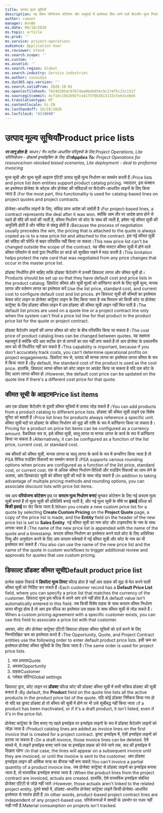 ```yaml
---
title: उत्पाद मूल्य सूचियाँ
description: यह विषय परियोजना कोटेशन और अनुबंधों में इस्तेमाल किए जाने वाले कैटलॉग मूल्य निर्धारण में मूल्य सूचियों के बारे में जानकारी देता है.
author: rumant
manager: AnnBe
ms.date: 09/18/2020
ms.topic: article
ms.prod: ''
ms.service: project-operations
audience: Application User
ms.reviewer: kfend
ms.search.scope: ''
ms.custom: ''
ms.assetid: ''
ms.search.region: Global
ms.search.industry: Service industries
ms.author: suvaidya
ms.dyn365.ops.version: ''
ms.search.validFrom: 2020-10-01
ms.openlocfilehash: 702402854c0787dae0bde854c9c274f5c23c131f
ms.sourcegitcommit: 4cf1dc1561b92fca4175f0b3813133c5e63ce8e6
ms.translationtype: HT
ms.contentlocale: hi-IN
ms.lasthandoff: 10/28/2020
ms.locfileid: "4119600"
---
```

# <a name="product-price-lists"></a><span data-ttu-id="f9e53-103">उत्पाद मूल्य सूचियाँ</span><span class="sxs-lookup"><span data-stu-id="f9e53-103">Product price lists</span></span>

<span data-ttu-id="f9e53-104">_**पर लागू होता है:** साधन / गैर-स्टॉक आधारित परिदृश्यों के लिए Project Operations, Lite परिनियोजन - प्रोफार्मा इनवॉइसिंग के लिए डील_</span><span class="sxs-lookup"><span data-stu-id="f9e53-104">_**Applies To:** Project Operations for resource/non-stocked based scenarios, Lite deployment - deal to proforma invoicing_</span></span>

<span data-ttu-id="f9e53-105">मूल्य सूची और मूल्य सूची आइटम एंटिटी उत्पाद सूची मूल्य निर्धारण का समर्थन करती हैं।</span><span class="sxs-lookup"><span data-stu-id="f9e53-105">Price lists and price list item entities support product catalog pricing.</span></span> <span data-ttu-id="f9e53-106">ज्यादातर, इस फंक्शन का इस्तेमाल प्रोजेक्ट के कोट्स और प्रोजेक्ट की संविदाओं पर कैटेलॉग-आधारित लाइनों के लिए किया जाता है।</span><span class="sxs-lookup"><span data-stu-id="f9e53-106">For the most part, this functionality is used for catalog-based lines on project quotes and project contracts.</span></span>

<span data-ttu-id="f9e53-107">प्रोजेक्ट-आधारित लाइनों के लिए, संविदा प्राप्त आदेश को दर्शाती है।</span><span class="sxs-lookup"><span data-stu-id="f9e53-107">For project-based lines, a contract represents the deal after it was won.</span></span> <span data-ttu-id="f9e53-108">क्योंकि आम तौर पर आदेश प्राप्त होने से पहले ही सौदे की वार्ता की जाती है, कीमत निर्धारण जो कोट के साथ की जाती है, हमेशा नई कीमत सूची की अनुलिपि होती है और संविदा से संबद्ध होती है।</span><span class="sxs-lookup"><span data-stu-id="f9e53-108">Because the process of negotiation usually precedes the win, the pricing that is attached to the quote is always copied as-is to a new price list and attached to the contract.</span></span> <span data-ttu-id="f9e53-109">इस नई कीमत सूची को संविदा की परिधि से बाहर परिवर्तित नहीं किया जा सकता।</span><span class="sxs-lookup"><span data-stu-id="f9e53-109">This new price list can't be changed outside the scope of the contract.</span></span> <span data-ttu-id="f9e53-110">यह सीमा मास्टर कीमत सूची में होने वाले कीमत परिवर्तन से वार्ता द्वारा निर्धारित दर कार्ड को सुरक्षित रखने में मदद करती है।</span><span class="sxs-lookup"><span data-stu-id="f9e53-110">This limitation helps protect the rate card that was negotiated from any price changes that occur in the master price list.</span></span>

<span data-ttu-id="f9e53-111">प्रॉडक्ट निर्धारित होने चाहिए ताकि प्रॉडक्ट कैटेलॉग में उनकी डिफाल्ट लागत और कीमत सूची हो।</span><span class="sxs-lookup"><span data-stu-id="f9e53-111">Products should be set up so that they have default cost and price lists in the product catalog.</span></span> <span data-ttu-id="f9e53-112">डिफ़ॉल्ट कीमत और सूची मूल्यों को कॉन्फ़िगर करने के लिए सूची मूल्य, मानक लागत और वर्तमान लागत का इस्तेमाल करें.</span><span class="sxs-lookup"><span data-stu-id="f9e53-112">Use the list price, standard cost, and current cost to configure default cost and list prices.</span></span> <span data-ttu-id="f9e53-113">इन डिफाल्ट सूची की कीमतों का इस्तेमाल केवल कोट लाइन या प्रोजेक्ट कांट्रेक्ट लाइन के लिए किया जाता है जब सिस्टम को किसी कोट या प्रोजेक्ट कांट्रेक्ट के लिए प्रॉडक्ट कीमत लाइन में उस प्रॉडक्ट की कीमत सूची लाइन नहीं मिल पाती है।</span><span class="sxs-lookup"><span data-stu-id="f9e53-113">The default list prices are used on a quote line or a project contract line only when the system can't find a price list line for that product in the product price list for the quote or project contract.</span></span>

<span data-ttu-id="f9e53-114">प्रॉडक्ट कैटेलॉग लाइनों की लागत कीमत को कोट के बीच परिवर्तित किया जा सकता है।</span><span class="sxs-lookup"><span data-stu-id="f9e53-114">The cost price of product catalog lines can be changed between quotes.</span></span> <span data-ttu-id="f9e53-115">यह सक्षमता महत्वपूर्ण है क्योंकि यदि आप सटीक ढंग से लागतों का पता नहीं लगा सकते हैं तो आप प्रोजेक्ट के प्रचालनीय लाभ को भी निर्धारित नहीं कर सकते हैं।</span><span class="sxs-lookup"><span data-stu-id="f9e53-115">This capability is important, because if you don't accurately track costs, you can't determine operational profits on project engagements.</span></span> <span data-ttu-id="f9e53-116">डिफ़ॉल्ट रूप से, उत्पाद की मानक लागत का इस्तेमाल लागत कीमत के रूप में किया जाता है।</span><span class="sxs-lookup"><span data-stu-id="f9e53-116">By default, the standard cost of the product is used as the cost price.</span></span> <span data-ttu-id="f9e53-117">हालांकि, डिफाल्ट लागत कीमत को कोट लाइन पर अपडेट किया जा सकता है यदि उस कोट के लिए अलग लागत कीमत हो।</span><span class="sxs-lookup"><span data-stu-id="f9e53-117">However, the default cost price can be updated on the quote line if there's a different cost price for that quote.</span></span>

## <a name="price-list-items"></a><span data-ttu-id="f9e53-118">कीमत सूची के आइटम</span><span class="sxs-lookup"><span data-stu-id="f9e53-118">Price list items</span></span>

<span data-ttu-id="f9e53-119">आप एक प्रॉडक्ट कैटेलॉग से दूसरी कीमत सूचियों में उत्पाद जोड़ सकते हैं।</span><span class="sxs-lookup"><span data-stu-id="f9e53-119">You can add products from a product catalog to different price lists.</span></span> <span data-ttu-id="f9e53-120">प्रॉडक्ट की कीमत सूची लाइनें एक विशेष यूनिट को बताती हैं।</span><span class="sxs-lookup"><span data-stu-id="f9e53-120">Price list lines for products always reference a specific unit.</span></span> <span data-ttu-id="f9e53-121">कीमत सूची मदों पर प्रॉडक्ट के कीमत निर्धारण को मुद्रा की राशि के रूप में कॉन्फ़िगर किया जा सकता है।</span><span class="sxs-lookup"><span data-stu-id="f9e53-121">Pricing for a product on price list items can be configured as a currency amount.</span></span> <span data-ttu-id="f9e53-122">वैकल्पिक रूप स, इसे कीमत सूची, चालू लागत या मानक लागत के कार्य के रूप में कॉन्फ़िगर किया जा सकता है।</span><span class="sxs-lookup"><span data-stu-id="f9e53-122">Alternatively, it can be configured as a function of the list price, current cost, or standard cost.</span></span>

<span data-ttu-id="f9e53-123">जब कीमतों को कीमत सूची, मानक लागत या चालू लागत के कार्य के रूप में कन्फीगर किया जाता है तो PSA विभिन्न राउंडिंग विकल्पों का समर्थन करता है।</span><span class="sxs-lookup"><span data-stu-id="f9e53-123">PSA supports various rounding options when prices are configured as a function of the list price, standard cost, or current cost.</span></span> <span data-ttu-id="f9e53-124">एक से अधिक कीमत निर्धारण विधियों और राउंडिंग विकल्पों का लाभ लेने के अलावा, आप डिस्काउंट सूची को कीमत सूची की मदों के साथ जोड़ सकते हैं।</span><span class="sxs-lookup"><span data-stu-id="f9e53-124">In addition to taking advantage of multiple pricing methods and rounding options, you can associate discount lists with price list items.</span></span> 

<span data-ttu-id="f9e53-125">जब आप **परियोजना कोटेशन** पृष्ठ पर **कस्टम मूल्य निर्धारण बनाएं** चुनकर कोटेशन के लिए नई कस्टम मूल्य सूची बनाते हैं तो मूल्य सूची की प्रतिलिपि बनाई जाती है, और नई मूल्य सूची के शीर्ष पर **इकाई** फ़ील्ड को **बिक्री इकाई** पर सेट किया जाता है.</span><span class="sxs-lookup"><span data-stu-id="f9e53-125">When you create a new custom price list for a quote by selecting **Create Custom Pricing** on the **Project Quote** page, a copy of the price list is made, and the **Entity** field on the header of the new price list is set to **Sales Entity**.</span></span> <span data-ttu-id="f9e53-126">नई कीमत सूची का नाम कोट और टाइमस्टैम्प के नाम के साथ लगाया जाता है।</span><span class="sxs-lookup"><span data-stu-id="f9e53-126">The name of the new price list is appended with the name of the quote and a timestamp.</span></span> <span data-ttu-id="f9e53-127">कस्टम कीमत निर्धारण का इस्तेमाल करने वाले कोट के लिए अतिरिक्त रिव्यू और अनुमोदन करने के लिए आप कस्टम वर्कफ्लो में नई कीमत सूची और कोट के नाम का भी इस्तेमाल कर सकते हैं।</span><span class="sxs-lookup"><span data-stu-id="f9e53-127">You also can use the name of the new price list and the name of the quote in custom workflows to trigger additional review and approvals for quotes that use custom pricing.</span></span>

 
## <a name="default-product-price-list"></a><span data-ttu-id="f9e53-128">डिफाल्ट प्रॉडक्ट कीमत सूची</span><span class="sxs-lookup"><span data-stu-id="f9e53-128">Default product price list</span></span>
<span data-ttu-id="f9e53-129">प्रत्येक ग्राहक रिकार्ड में **डिफॉल्ट मूल्य लिस्ट** फील्ड होता है जहाँ आप ग्राहक की मुद्रा से मेल करने वाली कीमत सूची को निर्दिष्ट कर सकते हैं।</span><span class="sxs-lookup"><span data-stu-id="f9e53-129">Each customer record has a **Default Price List** field, where you can specify a price list that matches the currency of the customer.</span></span> <span data-ttu-id="f9e53-130">डिफाल्ट मूल्य इस फील्ड में अपने आप दर्ज नहीं होता है.</span><span class="sxs-lookup"><span data-stu-id="f9e53-130">A default value isn't automatically entered in this field.</span></span> <span data-ttu-id="f9e53-131">जब किसी विशेष ग्राहक के साथ कस्टम कीमत निर्धारण करार मौजूद होता है तो आप इस फील्ड का इस्तेमाल उस ग्राहक के साथ कीमत सूची से जोड़ सकते हैं।</span><span class="sxs-lookup"><span data-stu-id="f9e53-131">When a custom pricing agreement with a specific customer exists, you can use this field to associate a price list with that customer.</span></span>

<span data-ttu-id="f9e53-132">अवसर, कोट और प्रोजेक्ट कांट्रेक्ट एंटिटी डिफाल्ट प्रॉडक्ट कीमत सूचियों को दर्ज करने के लिए निम्नलिखित क्रम का इस्तेमाल करते हैं।</span><span class="sxs-lookup"><span data-stu-id="f9e53-132">The Opportunity, Quote, and Project Contract entities use the following order to enter default product price lists.</span></span> <span data-ttu-id="f9e53-133">इसी क्रम का इस्तेमाल प्रोजेक्ट कीमत सूचियों के लिए किया जाता है।</span><span class="sxs-lookup"><span data-stu-id="f9e53-133">The same order is used for project price lists.</span></span>

1.  <span data-ttu-id="f9e53-134">भाव प्रस्ताव</span><span class="sxs-lookup"><span data-stu-id="f9e53-134">Quote</span></span>
2.  <span data-ttu-id="f9e53-135">अवसर</span><span class="sxs-lookup"><span data-stu-id="f9e53-135">Opportunity</span></span>
3.  <span data-ttu-id="f9e53-136">ग्राहक</span><span class="sxs-lookup"><span data-stu-id="f9e53-136">Customer</span></span>
4.  <span data-ttu-id="f9e53-137">ग्लोबल सेटिंग</span><span class="sxs-lookup"><span data-stu-id="f9e53-137">Global settings</span></span> 

<span data-ttu-id="f9e53-138">डिफाल्ट द्वारा, कोट लाइन पर **प्रॉडक्ट** फील्ड कोट की प्रॉडक्ट कीमत सूची में सभी सक्रिय प्रॉडक्ट की सूची बनाता है।</span><span class="sxs-lookup"><span data-stu-id="f9e53-138">By default, the **Product** field on the quote line lists all the active products in the product price list of the quote.</span></span> <span data-ttu-id="f9e53-139">यदि कोई प्रॉडक्ट निष्क्रिय किया गया हो यो यदि वह ड्राफ्ट प्रॉडक्ट हो तो कीमत की सूची में होने पर भी उसे सूचीबद्ध नहीं किया जाता।</span><span class="sxs-lookup"><span data-stu-id="f9e53-139">If a product has been inactivated, or if it's a draft product, it isn't listed, even if it's in the price list.</span></span> 

<span data-ttu-id="f9e53-140">प्रोजेक्ट कांट्रेक्ट के लिए बनाए गए पहले इनवॉइस पर इनवॉइस लाइनों के रूप में प्रॉडक्ट कैटेलॉग लाइनों को जोड़ा जाता है।</span><span class="sxs-lookup"><span data-stu-id="f9e53-140">Product catalog lines are added as invoice lines on the first invoice that is created for a project contract.</span></span> <span data-ttu-id="f9e53-141">ड्राफ्ट इनवॉइस में, ऐसी इनवॉइस लाइनों को हटाया जा सकता है।</span><span class="sxs-lookup"><span data-stu-id="f9e53-141">On a draft invoice, those invoice lines can be deleted.</span></span> <span data-ttu-id="f9e53-142">ऐसे मामले में, ये लाइनें इनवॉइस बनाए जाने तक या इनवॉइस ग्राहक को भेजे जाने तक, बाद की इनवॉइस में दिखता रहेगा।</span><span class="sxs-lookup"><span data-stu-id="f9e53-142">In that case, the lines will appear on a subsequent invoice until they are invoiced, or until the invoice is sent to the customer.</span></span> <span data-ttu-id="f9e53-143">आप प्रॉडक्ट इनवॉइस लाइन की आंशिक मात्रा का बीजक नहीं बना सकते.</span><span class="sxs-lookup"><span data-stu-id="f9e53-143">You can't invoice a partial quantity of a product invoice line.</span></span> <span data-ttu-id="f9e53-144">जब प्रोजेक्ट कांट्रेक्ट से प्रॉडक्ट लाइनों का इनवॉइस बनाया जाता है, तो वास्तविक इनवॉइस बनाया जाता है।</span><span class="sxs-lookup"><span data-stu-id="f9e53-144">When the product lines from the project contract are invoiced, actuals are created.</span></span> <span data-ttu-id="f9e53-145">हालांकि, ऐसे वास्तविक इनवॉइस संबंधित प्रोजेक्ट एंटिटी से जोड़े नहीं जाते।</span><span class="sxs-lookup"><span data-stu-id="f9e53-145">However, those actuals aren't linked to the related project entity.</span></span> <span data-ttu-id="f9e53-146">दूसरे शब्दों में, प्रॉडक्ट-आधारित प्रोजेक्ट कांट्रेक्ट लाइनें किसी प्रोजेक्ट-आधारित इस्तेमाल से स्वतंत्र होती हैं।</span><span class="sxs-lookup"><span data-stu-id="f9e53-146">In other words, product-based project contract lines are independent of any project-based use.</span></span> <span data-ttu-id="f9e53-147">परियोजनाओं में सामग्री के उपभोग पर नज़र नहीं रखी गयी है.</span><span class="sxs-lookup"><span data-stu-id="f9e53-147">Material consumption on projects isn't tracked.</span></span>
